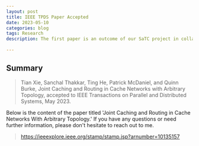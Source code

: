 ```yaml
---
layout: post
title: IEEE TPDS Paper Accepted
date: 2023-05-10
categories: blog
tags: Research
description: The first paper is an outcome of our SaTC project in collaboration with Prof. Patrick McDaniel@Wisconsin: Tian Xie, Sanchal Thakkar, Ting He, Patrick McDaniel, and Quinn Burke, Joint Caching and Routing in Cache Networks with Arbitrary Topology, accepted to IEEE Transactions on Parallel and Distributed Systems, May 2023.
 
---
```


## Summary

>Tian Xie, Sanchal Thakkar, Ting He, Patrick McDaniel, and Quinn Burke, Joint Caching and Routing in Cache Networks with Arbitrary Topology, accepted to IEEE Transactions on Parallel and Distributed Systems, May 2023.

Below is the content of the paper titled 'Joint Caching and Routing in Cache Networks With Arbitrary Topology.' If you have any questions or need further information, please don't hesitate to reach out to me.

>https://ieeexplore.ieee.org/stamp/stamp.jsp?arnumber=10135157

<!--<iframe src="https://raw.githubusercontent.com/SophieCXT/blog.io/master/file/Joint_Caching_and_Routing_in_Cache_Networks_With_Arbitrary_Topology.pdf" width="100%" height="500px"></iframe>
<embed src="https://raw.githubusercontent.com/SophieCXT/blog.io/master/file/Joint_Caching_and_Routing_in_Cache_Networks_With_Arbitrary_Topology.pdf" type="application/pdf" width="100%" height="500px">
-->


